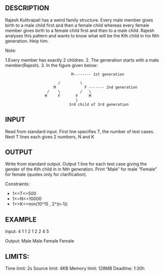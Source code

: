 DESCRIPTION
-----------

Rajesh Kuthrapali has a weird family structure. Every male member gives birth to a male child first and then a female child whereas every female member gives birth to a female child first and then to a male child. Rajesh analyses this pattern and wants to know what will be the Kth child in his Nth generation. Help him.

Note:

1.Every member has exactly 2 children.
2. The generation starts with a male member(Rajesh).
3. In the figure given below:

                                  M-------- 1st generation

                            /         \
                          M             F ------- 2nd generation
                       /    \         /   \
                      M     F       F     M
                                    |
                                 3rd child of 3rd generation

INPUT
-----

Read from standard input.
First line specifies T, the number of test cases.
Next T lines each gives 2 numbers, N and K

OUTPUT
------

Write from standard output.
Output 1 line for each test case giving the gender of the Kth child in in Nth generation.
Print “Male” for male “Female” for female (quotes only for clarification).

Constraints:

* 1<=T<=500
* 1<=N<=10000
* 1<=K<=min(10^15 , 2^(n-1))


EXAMPLE
-------

Input:
4
1 1
2 1
2 2
4 5

Output:
Male
Male
Female
Female


LIMITS:
-------

Time limit:     2s
Source limit:   4KB
Memory limit: 128MB
Deadline:     1:30h

